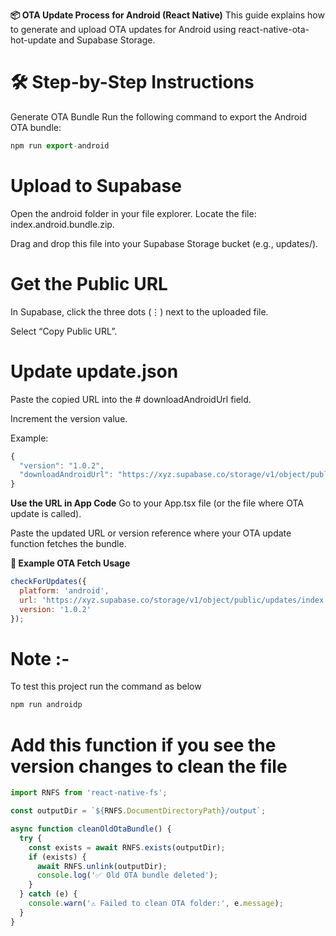 **📦 OTA Update Process for Android (React Native)**
This guide explains how to generate and upload OTA updates for Android using react-native-ota-hot-update and Supabase Storage.


# 🛠️ Step-by-Step Instructions
Generate OTA Bundle
Run the following command to export the Android OTA bundle:
```js
npm run export-android
```

# Upload to Supabase
Open the android folder in your file explorer.
Locate the file: index.android.bundle.zip.

Drag and drop this file into your Supabase Storage bucket (e.g., updates/).

# Get the Public URL
In Supabase, click the three dots (⋮) next to the uploaded file.

Select “Copy Public URL”.

# Update update.json
Paste the copied URL into the # downloadAndroidUrl field.

Increment the version value.

Example:
```js
{
  "version": "1.0.2",
  "downloadAndroidUrl": "https://xyz.supabase.co/storage/v1/object/public/updates/index.android.bundle.zip"
}
```

**Use the URL in App Code**
Go to your App.tsx file (or the file where OTA update is called).

Paste the updated URL or version reference where your OTA update function fetches the bundle.

**🔁 Example OTA Fetch Usage**
```js
checkForUpdates({
  platform: 'android',
  url: 'https://xyz.supabase.co/storage/v1/object/public/updates/index.android.bundle.zip',
  version: '1.0.2'
});
```


# Note :-

To test this project run the command as below

```js
npm run androidp
```


# Add this function if you see the version changes to clean the file

```javascript
import RNFS from 'react-native-fs';

const outputDir = `${RNFS.DocumentDirectoryPath}/output`;

async function cleanOldOtaBundle() {
  try {
    const exists = await RNFS.exists(outputDir);
    if (exists) {
      await RNFS.unlink(outputDir);
      console.log('✅ Old OTA bundle deleted');
    }
  } catch (e) {
    console.warn('⚠️ Failed to clean OTA folder:', e.message);
  }
}

```